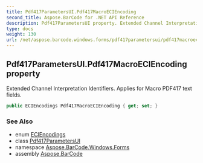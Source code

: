 ```yaml
---
title: Pdf417ParametersUI.Pdf417MacroECIEncoding
second_title: Aspose.BarCode for .NET API Reference
description: Pdf417ParametersUI property. Extended Channel Interpretation Identifiers. Applies for Macro PDF417 text fields
type: docs
weight: 130
url: /net/aspose.barcode.windows.forms/pdf417parametersui/pdf417macroeciencoding/
---
```

## Pdf417ParametersUI.Pdf417MacroECIEncoding property

Extended Channel Interpretation Identifiers. Applies for Macro PDF417 text fields.

```csharp
public ECIEncodings Pdf417MacroECIEncoding { get; set; }
```

### See Also

* enum [ECIEncodings](../../../aspose.barcode.generation/eciencodings/)
* class [Pdf417ParametersUI](../)
* namespace [Aspose.BarCode.Windows.Forms](../../../aspose.barcode.windows.forms/)
* assembly [Aspose.BarCode](../../../)



